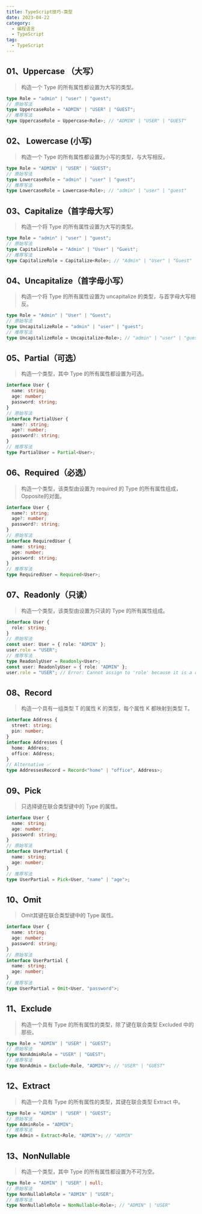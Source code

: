 ```yaml
---
title: TypeScript技巧-类型
date: 2023-04-22
category: 
  - 编程语言
  - TypeScript
tag: 
  - TypeScript
---
```


## 01、Uppercase （大写）

> 构造一个 Type 的所有属性都设置为大写的类型。

```TypeScript
type Role = "admin" | "user" | "guest";
// 原始写法 
type UppercaseRole = "ADMIN" | "USER" | "GUEST";
// 推荐写法 
type UppercaseRole = Uppercase<Role>; // "ADMIN" | "USER" | "GUEST"
```

## 02、 Lowercase (小写)

> 构造一个 Type 的所有属性都设置为小写的类型，与大写相反。

```TypeScript
type Role = "ADMIN" | "USER" | "GUEST";
// 原始写法
type LowercaseRole = "admin" | "user" | "guest";
// 推荐写法
type LowercaseRole = Lowercase<Role>; // "admin" | "user" | "guest"
```

## 03、Capitalize（首字母大写）

> 构造一个将 Type 的所有属性设置为大写的类型。

```TypeScript
type Role = "admin" | "user" | "guest";
// 原始写法
type CapitalizeRole = "Admin" | "User" | "Guest";
// 推荐写法
type CapitalizeRole = Capitalize<Role>; // "Admin" | "User" | "Guest"
```

## 04、Uncapitalize（首字母小写）

>构造一个将 Type 的所有属性设置为 uncapitalize 的类型，与首字母大写相反。

```TypeScript
type Role = "Admin" | "User" | "Guest";
// 原始写法
type UncapitalizeRole = "admin" | "user" | "guest";
// 推荐写法
type UncapitalizeRole = Uncapitalize<Role>; // "admin" | "user" | "guest"
```

## 05、Partial（可选）

> 构造一个类型，其中 Type 的所有属性都设置为可选。

```TypeScript
interface User {
  name: string;
  age: number;
  password: string;
}
// 原始写法
interface PartialUser {
  name?: string;
  age?: number;
  password?: string;
}
// 推荐写法
type PartialUser = Partial<User>;
```

## 06、Required（必选）

> 构造一个类型，该类型由设置为 required 的 Type 的所有属性组成，Opposite的对面。

```TypeScript
interface User {
  name?: string;
  age?: number;
  password?: string;
}
// 原始写法
interface RequiredUser {
  name: string;
  age: number;
  password: string;
}
// 推荐写法
type RequiredUser = Required<User>;
```

## 07、Readonly（只读）

>构造一个类型，该类型由设置为只读的 Type 的所有属性组成。

```TypeScript
interface User {
  role: string;
}
// 原始写法
const user: User = { role: "ADMIN" };
user.role = "USER";
// 推荐写法
type ReadonlyUser = Readonly<User>;
const user: ReadonlyUser = { role: "ADMIN" };
user.role = "USER"; // Error: Cannot assign to 'role' because it is a read-only property.
```

## 08、Record

> 构造一个具有一组类型 T 的属性 K 的类型，每个属性 K 都映射到类型 T。

```TypeScript
interface Address {
  street: string;
  pin: number;
}
interface Addresses {
  home: Address;
  office: Address;
}
// Alternative ✅
type AddressesRecord = Record<"home" | "office", Address>;
```

## 09、Pick

> 只选择键在联合类型键中的 Type 的属性。

```TypeScript
interface User {
  name: string;
  age: number;
  password: string;
}
// 原始写法
interface UserPartial {
  name: string;
  age: number;
}
// 推荐写法
type UserPartial = Pick<User, "name" | "age">;
```

## 10、Omit

> Omit其键在联合类型键中的 Type 属性。

```TypeScript
interface User {
  name: string;
  age: number;
  password: string;
}
// 原始写法
interface UserPartial {
  name: string;
  age: number;
}
// 推荐写法
type UserPartial = Omit<User, "password">;
```

## 11、Exclude

> 构造一个具有 Type 的所有属性的类型，除了键在联合类型 Excluded 中的那些。

```TypeScript
type Role = "ADMIN" | "USER" | "GUEST";
// 原始写法
type NonAdminRole = "USER" | "GUEST";
// 推荐写法
type NonAdmin = Exclude<Role, "ADMIN">; // "USER" | "GUEST"
```

## 12、Extract

> 构造一个具有 Type 的所有属性的类型，其键在联合类型 Extract 中。

```TypeScript
type Role = "ADMIN" | "USER" | "GUEST";
// 原始写法
type AdminRole = "ADMIN";
// 推荐写法
type Admin = Extract<Role, "ADMIN">; // "ADMIN"
```

## 13、NonNullable

> 构造一个类型，其中 Type 的所有属性都设置为不可为空。

```TypeScript
type Role = "ADMIN" | "USER" | null;
// 原始写法
type NonNullableRole = "ADMIN" | "USER";
// 推荐写法
type NonNullableRole = NonNullable<Role>; // "ADMIN" | "USER"
```
